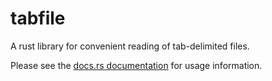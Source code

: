 # tabfile

A rust library for convenient reading of tab-delimited files.

Please see the [docs.rs documentation](https://docs.rs/tabfile/0.2.1/tabfile/) for usage information.
